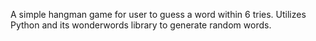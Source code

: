 A simple hangman game for user to guess a word within 6 tries. Utilizes Python and its wonderwords library to generate random words.
